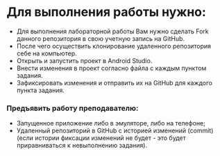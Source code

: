 # Для выполнения работы нужно:
- Для выполнения лабораторной работы Вам нужно сделать Fork данного репозитория в свою учетную запись на GitHub.
- После чего осуществить клонирование удаленного репозитория себе на компьютер.
- Открыть и запустить проект в Android Studio.
- Внести изменения в проект согласно файла с каждым пунктом задания.
- Зафиксировать изменения и отправить их на GitHub для каждого пункта задания.
### Предъявить работу преподавателю:
- Запущенное приложение либо в эмуляторе, либо на телефоне;
- Удаленный репозиторий в GitHub с историей изменений (commit) (если истории фиксации изменений не будет - это будет приравниваться к невыполнению задания).
